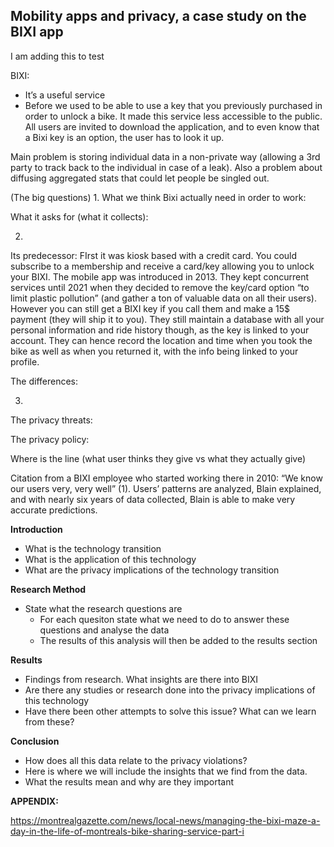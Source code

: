 ## Mobility apps and privacy, a case study on the BIXI app

I am adding this to test

BIXI: 
- It’s a useful service
- Before we used to be able to use a key that you previously purchased in order to unlock a bike. It made this service less accessible to the public. All users are invited to download the application, and to even know that a Bixi key is an option, the user has to look it up. 

Main problem is storing individual data in a non-private way (allowing a 3rd party to track back to the individual in case of a leak). Also a problem about diffusing aggregated stats that could let people be singled out. 


(The big questions)
1.
What we think Bixi actually need in order to work: 


What it asks for (what it collects):


2.
Its predecessor:
FIrst it was kiosk based with a credit card. You could subscribe to a membership and receive a card/key allowing you to unlock your BIXI. The mobile app was introduced in 2013. They kept concurrent services until 2021 when they decided to remove the key/card option “to limit plastic pollution” (and gather a ton of valuable data on all their users). However you can still get a BIXI key if you call them and make a 15$ payment (they will ship it to you). They still maintain a database with all your personal information and ride history though, as the key is linked to your account. They can hence record the location and time when you took the bike as well as when you returned it, with the info being linked to your profile. 

The differences:


3.
The privacy threats:


The privacy policy:


Where is the line (what user thinks they give vs what they actually give)





Citation from a BIXI employee who started working there in 2010: “We know our users very, very well” (1). Users’ patterns are analyzed, Blain explained, and with nearly six years of data collected, Blain is able to make very accurate predictions.


**Introduction**

- What is the technology transition
- What is the application of this technology 
- What are the privacy implications of the technology transition 

**Research Method**

- State what the research questions are
    - For each quesiton state what we need to do to answer these questions and analyse the data
    - The results of this analysis will then be added to the results section

**Results** 

- Findings from research. What insights are there into BIXI 
- Are there any studies or research done into the privacy implications of this technology
- Have there been other attempts to solve this issue? What can we learn from these?

**Conclusion**
	
- How does all this data relate to the privacy violations?
- Here is where we will include the insights that we find from the data.
- What the results mean and why are they important


**APPENDIX:**

https://montrealgazette.com/news/local-news/managing-the-bixi-maze-a-day-in-the-life-of-montreals-bike-sharing-service-part-i

